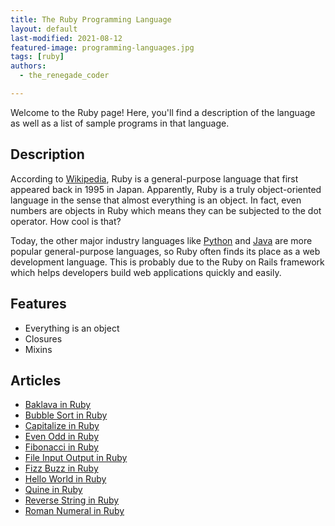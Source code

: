 ```yaml
---
title: The Ruby Programming Language
layout: default
last-modified: 2021-08-12
featured-image: programming-languages.jpg
tags: [ruby]
authors:
  - the_renegade_coder

---
```


Welcome to the Ruby page! Here, you'll find a description of the language as well as a list of sample programs in that language.

## Description

According to [Wikipedia][1], Ruby is a general-purpose language that first appeared back in 1995 in Japan. 
Apparently, Ruby is a truly object-oriented language in the sense that almost everything is an object. 
In fact, even numbers are objects in Ruby which means they can be subjected to the dot operator. How cool is that?

Today, the other major industry languages like [Python][2] and [Java][3] are more popular general-purpose languages, 
so Ruby often finds its place as a web development language. This is probably due to the Ruby on Rails 
framework which helps developers build web applications quickly and easily.
  
## Features
  
- Everything is an object
- Closures
- Mixins

[1]: https://en.wikipedia.org/wiki/Ruby_(programming_language)
[2]: https://en.wikipedia.org/wiki/Python_(programming_language)
[3]: https://en.wikipedia.org/wiki/Java_(programming_language)


## Articles

- [Baklava in Ruby](https://sampleprograms.io/projects/baklava/ruby)
- [Bubble Sort in Ruby](https://sampleprograms.io/projects/bubble-sort/ruby)
- [Capitalize in Ruby](https://sampleprograms.io/projects/capitalize/ruby)
- [Even Odd in Ruby](https://sampleprograms.io/projects/even-odd/ruby)
- [Fibonacci in Ruby](https://sampleprograms.io/projects/fibonacci/ruby)
- [File Input Output in Ruby](https://sampleprograms.io/projects/file-input-output/ruby)
- [Fizz Buzz in Ruby](https://sampleprograms.io/projects/fizz-buzz/ruby)
- [Hello World in Ruby](https://sampleprograms.io/projects/hello-world/ruby)
- [Quine in Ruby](https://sampleprograms.io/projects/quine/ruby)
- [Reverse String in Ruby](https://sampleprograms.io/projects/reverse-string/ruby)
- [Roman Numeral in Ruby](https://sampleprograms.io/projects/roman-numeral/ruby)
